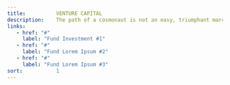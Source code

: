 ```yaml
---
title:          VENTURE CAPITAL
description:    The path of a cosmonaut is not an easy, triumphant march to glory. You have to get to know the meaning not just of joy.
links:
   - href: "#"
     label: "Fund Investment #1"
   - href: "#"
     label: "Fund Lorem Ipsum #2"
   - href: "#"
     label: "Fund Lorem Ipsum #3"
sort:           1
---
```

